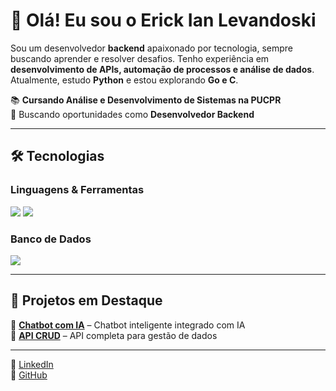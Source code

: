 # 👋 Olá! Eu sou o Erick Ian Levandoski  

Sou um desenvolvedor **backend** apaixonado por tecnologia, sempre buscando aprender e resolver desafios. Tenho experiência em **desenvolvimento de APIs, automação de processos e análise de dados**. Atualmente, estudo **Python** e estou explorando **Go e C**.  

📚 **Cursando Análise e Desenvolvimento de Sistemas na PUCPR**  
🚀 Buscando oportunidades como **Desenvolvedor Backend**  

---

## 🛠️ Tecnologias  
### **Linguagens & Ferramentas**  
<img src="https://skillicons.dev/icons?i=python,go,vscode,git,github" />  
<img src="https://skillicons.dev/icons?i=aws,flask,postman,selenium,ubuntu" />  

### **Banco de Dados**  
<img src="https://skillicons.dev/icons?i=mysql" />  

---

## 📌 Projetos em Destaque  
🔹 [**Chatbot com IA**](https://github.com/Erick-IL/Flask_API) – Chatbot inteligente integrado com IA  
🔹 [**API CRUD**](https://github.com/Erick-IL/ai_chat) – API completa para gestão de dados  

---
📎 [LinkedIn](https://www.linkedin.com/in/erick-il/)  
📂 [GitHub](https://github.com/Erick-IL)  
